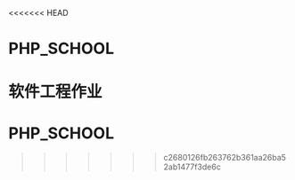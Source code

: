 <<<<<<< HEAD
# PHP_SCHOOL
软件工程作业
=======
# PHP_SCHOOL
>>>>>>> c2680126fb263762b361aa26ba52ab1477f3de6c
